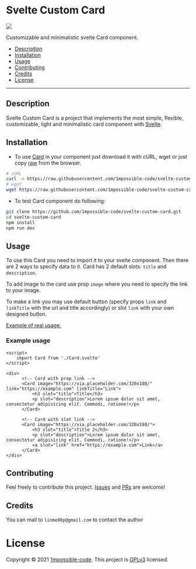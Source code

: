 # Svelte Custom Card

![](https://img.shields.io/github/license/1mpossible-code/svelte-custom-card?color=green)

Customizable and minimalistic svelte Card component.

* [Description](#description)
* [Installation](#installation)
* [Usage](#usage)
* [Contributing](#contributing)
* [Credits](#credits)
* [License](#license)

----

## Description

Svelte Custom Card is a project that implements the most simple, flexible, customizable, light and minimalistic card
component with [Svelte](https://svelte.dev/).

## Installation

* To use [Card](https://github.com/1mpossible-code/svelte-custom-card/blob/master/src/Card.svelte) in your component
  just download it with cURL, wget or just copy
  [raw](https://raw.githubusercontent.com/1mpossible-code/svelte-custom-card/master/src/Card.svelte) from the browser.

```bash
# cURL
curl -o https://raw.githubusercontent.com/1mpossible-code/svelte-custom-card/master/src/Card.svelte
# wget
wget https://raw.githubusercontent.com/1mpossible-code/svelte-custom-card/master/src/Card.svelte
```

* To test Card component do following:

```bash
git clone https://github.com/1mpossible-code/svelte-custom-card.git
cd svelte-custom-card
npm install
npm run dev
```

## Usage

To use this Card you need to import it to your svelte component. Then there are 2 ways to specify data to it. Card has 2
default slots: `title` and `description`.

To add image to the card use prop `image` where you need to specify the link to your image.

To make a link you may use default button (specify props `link` and `linkTitle` with the url and title accordingly) or
slot `link` with your own designed button.

[Example of real usage.](src/App.svelte)

### Example usage

```svelte
<script>
    import Card from './Card.svelte'
</script>

<div>
      <!-- Card with prop link -->
      <Card image="https://via.placeholder.com/320x180/" link="https://example.com" linkTitle="Link">
          <h3 slot="title">Title</h3>
          <p slot="description">Lorem ipsum dolor sit amet, consectetur adipisicing elit. Commodi, ratione!</p>
      </Card>
      
      <!-- Card with slot link -->
      <Card image="https://via.placeholder.com/320x180/">
          <h3 slot="title">Title 2</h3>
          <p slot="description">Lorem ipsum dolor sit amet, consectetur adipisicing elit. Commodi, ratione!</p>
          <a slot="link" href="https://example.com">Link</a>
      </Card>
</div>
```

## Contributing

Feel freely to contribute this project. [Issues](https://github.com/1mpossible-code/svelte-custom-card/issues)
and [PRs](https://github.com/1mpossible-code/svelte-custom-card/pulls) are welcome!

## Credits

You can mail to `linme00p@gmail.com` to contact the author

# License

Copyright © 2021 [1mpossible-code](https://github.com/1mpossible-code). This project
is [GPLv3](https://www.https://www.gnu.org/licenses/gpl-3.0.htmlgnu.org/licenses/gpl-3.0) licensed.
